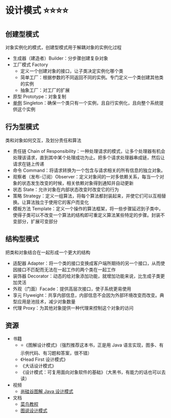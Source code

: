 # 设计模式 ⭐⭐⭐⭐

## 创建型模式

对象实例化的模式，创建型模式用于解耦对象的实例化过程

-  生成器（建造者）Builder：分步骤创建复杂对象
-  工厂模式 Factory
   -  定义一个创建对象的接口，让子类决定实例化哪个类
   -  简单工厂：根据参数的不同返回不同的实例。专门定义一个类创建其他类的实例
   -  抽象工厂：对工厂的扩展
-  原型 Prototype：对象复制
-  [单例](singleton.md) Singleton：确保一个类只有一个实例，且自行实例化，且向整个系统提供这个实例

## 行为型模式

类和对象如何交互，及划分责任和算法

-  责任链 Chain of Responsibility：一种处理请求的模式，让多个处理器有机会处理该请求，直到其中某个处理成功为止。把多个请求处理器串成链，然后让请求在链上传递
-  命令 Command：将请求转换为一个包含与请求相关的所有信息的独立对象。
-  观察者（发布-订阅）Observer：定义对象间的一对多依赖关系，每当一个对象的状态发生改变的时候，相关依赖对象得到通知并自动更新
-  状态 State：允许对象在内部状态改变时改变它的行为
-  策略 Strategy：定义一组算法，将每个算法都封装起来，并使它们可以互相替换。让算法独立于使用它的客户而变化
-  模板方法 Template：定义一个操作的算法框架，将一些步骤延迟到子类中，使得子类可以不改变一个算法的结构即可重定义算法某些特定的步骤。封装不变部分，扩展可变部分

## 结构型模式

把类和对象结合在一起形成一个更大的结构

-  适配器 Adapter：将一个类的接口变换成客户端所期待的另一个接口，从而使因接口不匹配而无法在一起工作的两个类在一起工作
-  装饰器 Decorator：动态的给对象添加功能，就增加功能来说，比生成子类更加灵活
-  外观（门面）Facade：提供高层次接口，使子系统更易使用
-  享元 Flyweight：共享内部信息，内部信息不会因为外部环境改变而改变。典型应用是池技术，减少对象数量
-  代理 Proxy：为其他对象提供一种代理来控制这个对象的访问

## 资源

-  书籍
   -  ⭐《图解设计模式》（强烈推荐这本书，正是用 Java 语言实现，图多、有示例代码、有习题和答案，很不错）
   -  《Head First 设计模式》
   -  《大话设计模式》
   -  《设计模式：可复用面向对象软件的基础》（大黑书，有能力的话也可以去读）
-  视频
   -  [尚硅谷图解 Java 设计模式](https://www.bilibili.com/video/BV1G4411c7N4)
-  文档
   -  [菜鸟教程](https://www.runoob.com/design-pattern/design-pattern-tutorial.html)
   -  [图说设计模式](https://design-patterns.readthedocs.io/zh_CN/latest/)
